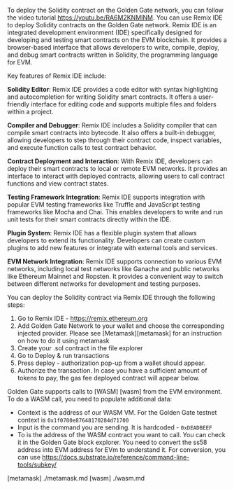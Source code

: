 To deploy the Solidity contract on the Golden Gate network, you can follow the video tutorial <https://youtu.be/RA6M2KNMINM>.
You can use Remix IDE to deploy Solidity contracts on the Golden Gate network.
Remix IDE is an integrated development environment (IDE) specifically designed for developing and testing smart contracts on the EVM blockchain. It provides a browser-based interface that allows developers to write, compile, deploy, and debug smart contracts written in Solidity, the programming language for EVM.

Key features of Remix IDE include:

**Solidity Editor**: Remix IDE provides a code editor with syntax highlighting and autocompletion for writing Solidity smart contracts. It offers a user-friendly interface for editing code and supports multiple files and folders within a project.

**Compiler and Debugger**: Remix IDE includes a Solidity compiler that can compile smart contracts into bytecode. It also offers a built-in debugger, allowing developers to step through their contract code, inspect variables, and execute function calls to test contract behavior.

**Contract Deployment and Interaction**: With Remix IDE, developers can deploy their smart contracts to local or remote EVM networks. It provides an interface to interact with deployed contracts, allowing users to call contract functions and view contract states.

**Testing Framework Integration**: Remix IDE supports integration with popular EVM testing frameworks like Truffle and JavaScript testing frameworks like Mocha and Chai. This enables developers to write and run unit tests for their smart contracts directly within the IDE.

**Plugin System**: Remix IDE has a flexible plugin system that allows developers to extend its functionality. Developers can create custom plugins to add new features or integrate with external tools and services.

**EVM Network Integration**: Remix IDE supports connection to various EVM networks, including local test networks like Ganache and public networks like Ethereum Mainnet and Ropsten. It provides a convenient way to switch between different networks for development and testing purposes.

You can deploy the Solidity contract via Remix IDE through the following steps:
1. Go to Remix IDE - <https://remix.ethereum.org>
2. Add Golden Gate Network to your wallet and choose the corresponding injected provider. Please see [Metamask][metamask] for an instruction on how to do it using metamask
3. Create your .sol contract in the file explorer
4. Go to Deploy & run transactions
5. Press deploy - authorization pop-up from a wallet should appear.
6. Authorize the transaction. In case you have a sufficient amount of tokens to pay, the gas fee deployed contract will appear below.

Golden Gate supports calls to [WASM] [wasm] from the EVM environment. To do a WASM call, you need to populate additional data:
- Context is the address of our WASM VM. For the Golden Gate testnet context is `0x1f0700e87648170284d71700`
- Input is the command you are sending. It is hardcoded - `0xDEADBEEF`
- To is the address of the WASM contract you want to call. You can check it in the Golden Gate block explorer. You need to convert the ss58 address into EVM address for EVm to understand it. For conversion, you can use <https://docs.substrate.io/reference/command-line-tools/subkey/>

[metamask] ./metamask.md
[wasm] ./wasm.md
